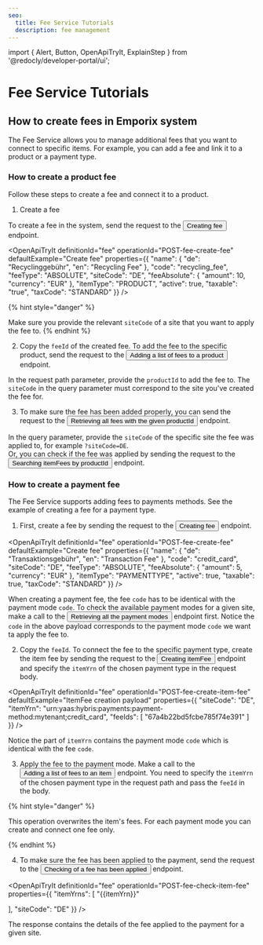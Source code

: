 ```yaml
---
seo:
  title: Fee Service Tutorials
  description: fee management
---
```


import {
  Alert,
  Button,
  OpenApiTryIt,
  ExplainStep
 } from '@redocly/developer-portal/ui';

# Fee Service Tutorials


## How to create fees in Emporix system

The Fee Service allows you to manage additional fees that you want to connect to specific items. For example, you can add a fee and link it to a product or a payment type. 

### How to create a product fee

Follow these steps to create a fee and connect it to a product.

1. Create a fee

To create a fee in the system, send the request to the <nobr><Button to="/openapi/fee/#operation/POST-fee-create-fee" size="small">Creating fee</Button></nobr> endpoint.

<OpenApiTryIt
  definitionId="fee"
  operationId="POST-fee-create-fee"
  defaultExample="Create fee"
  properties={{
    "name": {
        "de": "Recyclinggebühr",
        "en": "Recycling Fee"
    },
    "code": "recycling_fee",
    "feeType": "ABSOLUTE",
    "siteCode": "DE",
    "feeAbsolute": {
        "amount": 10,
        "currency": "EUR"
    },
    "itemType": "PRODUCT",
    "active": true,
    "taxable": "true",
    "taxCode": "STANDARD"
}}
/>

{% hint style="danger" %}

Make sure you provide the relevant `siteCode` of a site that you want to apply the fee to. 
{% endhint %}


2. Copy the `feeId` of the created fee. To add the fee to the specific product, send the request to the <nobr><Button to="/openapi/fee/#operation/PUT-fee-add-product-fees" size="small">Adding a list of fees to a product</Button></nobr> endpoint.

<OpenApiTryIt
  definitionId="fee"
  operationId="PUT-fee-add-product-fees"
/>

In the request path parameter, provide the `productId` to add the fee to.
The `siteCode` in the query parameter must correspond to the site you've created the fee for.


3. To make sure the fee has been added properly, you can send the request to the <nobr><Button to="/openapi/fee/#operation/GET-fee-list-product-fees" size="small">Retrieving all fees with the given productId</Button></nobr> endpoint.

<OpenApiTryIt
  definitionId="fee"
  operationId="GET-fee-list-product-fees"
/>

In the query parameter, provide the `siteCode` of the specific site the fee was applied to, for example `?siteCode=DE`.  
Or, you can check if the fee was applied by sending the request to the <nobr><Button to="/openapi/fee/#operation/POST-fee-search-item-fee-by-ProductId" size="small">Searching itemFees by productId</Button></nobr> endpoint.

<OpenApiTryIt
  definitionId="fee"
  operationId="POST-fee-search-item-fee-by-ProductId"
/>

### How to create a payment fee

The Fee Service supports adding fees to payments methods. See the example of creating a fee for a payment type.

1. First, create a fee by sending the request to the <nobr><Button to="/openapi/fee/#operation/POST-fee-create-fee" size="small">Creating fee</Button></nobr> endpoint.

<OpenApiTryIt
  definitionId="fee"
  operationId="POST-fee-create-fee"
  defaultExample="Create fee"
  properties={{
    "name": {
        "de": "Transaktionsgebühr",
        "en": "Transaction Fee"
    },
    "code": "credit_card",
    "siteCode": "DE",
    "feeType": "ABSOLUTE",
    "feeAbsolute": {
      "amount": 5,
      "currency": "EUR"
    },
    "itemType": "PAYMENTTYPE",
    "active": true,
    "taxable": true,
    "taxCode": "STANDARD"
}}
/>

When creating a payment fee, the fee `code` has to be identical with the payment mode `code`. To check the available payment modes for a given site, make a call to the <nobr><Button to="/openapi/payment-gateway/#operation/GET-payment-gateway-list-payment-modes-frontend" size="small">Retrieving all the payment modes</Button></nobr> endpoint first.
Notice the `code` in the above payload corresponds to the payment mode `code` we want ta apply the fee to.


2. Copy the `feeId`. To connect the fee to the specific payment type, create the item fee by sending the request to the <nobr><Button to="/openapi/fee/#operation/POST-fee-create-item-fee" size="small">Creating itemFee</Button></nobr> endpoint 
and specify the `itemYrn` of the chosen payment type in the request body.


<OpenApiTryIt
  definitionId="fee"
  operationId="POST-fee-create-item-fee"
  defaultExample="ItemFee creation payload"
  properties={{
    "siteCode": "DE",
    "itemYrn": "urn:yaas:hybris:payments:payment-method:mytenant;credit_card",
    "feeIds": [
        "67a4b22bd5fcbe785f74e391"
    ]
}}
/>

Notice the part of `itemYrn` contains the payment mode `code` which is identical with the fee `code`.

3. Apply the fee to the payment mode. Make a call to the <nobr><Button to="/openapi/fee/#operation/PUT-fee-add-item-fees-itemYRN" size="small">Adding a list of fees to an item</Button></nobr> endpoint. 
You need to specify the `itemYrn` of the chosen payment type in the request path and pass the `feeId` in the body.


<OpenApiTryIt
  definitionId="fee"
  operationId="PUT-fee-add-item-fees-itemYRN"
/>

{% hint style="danger" %}

This operation overwrites the item's fees. 
For each payment mode you can create and connect one fee only.

{% endhint %}

4. To make sure the fee has been applied to the payment, send the request to the <nobr><Button to="/openapi/fee/#operation/POST-fee-check-item-fee" size="small">Checking of a fee has been applied</Button></nobr> endpoint.

<OpenApiTryIt
  definitionId="fee"
  operationId="POST-fee-check-item-fee"
  properties={{
  "itemYrns": [
    "{{itemYrn}}"
   
  ],
  "siteCode": "DE"
}}
/>

The response contains the details of the fee applied to the payment for a given site.


